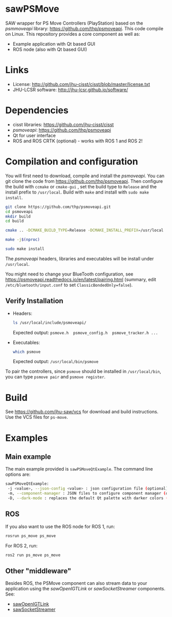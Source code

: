 # sawPSMove

SAW wrapper for PS Move Controllers (PlayStation) based on the
*psmmoveapi* library: https://github.com/thp/psmoveapi. This code
compile on Linux.  This repository provides a core component as well
as:

* Example application with Qt based GUI
* ROS node (also with Qt based GUI)

# Links
 * License: http://github.com/jhu-cisst/cisst/blob/master/license.txt
 * JHU-LCSR software: http://jhu-lcsr.github.io/software/

# Dependencies
 * cisst libraries: https://github.com/jhu-cisst/cisst
 * *psmoveapi*: https://github.com/thp/psmoveapi
 * Qt for user interface
 * ROS and ROS CRTK (optional) - works with ROS 1 and ROS 2!

# Compilation and configuration

You will first need to download, compile and install the
*psmoveapi*. You can git clone the code from
https://github.com/thp/psmoveapi.  Then configure the build with
`ccmake` or `cmake-gui` , set the build type to `Release` and the
install prefix to `/usr/local`.  Build with `make` and install with
`sudo make install`.  

```bash
git clone https://github.com/thp/psmoveapi.git
cd psmoveapi
mkdir build
cd build
```

```bash
cmake .. -DCMAKE_BUILD_TYPE=Release -DCMAKE_INSTALL_PREFIX=/usr/local
```

```bash
make -j$(nproc)
```

```bash
sudo make install
```

The *psmoveapi* headers, libraries and
executables will be install under `/usr/local`.


You might need to change your BlueTooth configuration, see
https://psmoveapi.readthedocs.io/en/latest/pairing.html (summary, edit
`/etc/bluetooth/input.conf` to set `ClassicBondedOnly=false`).

## Verify Installation

   * Headers:

     ```bash
     ls /usr/local/include/psmoveapi/
     ```

     Expected output: `psmove.h  psmove_config.h  psmove_tracker.h ...`

   * Executables:

     ```bash
     which psmove
     ```
     Expected output: `/usr/local/bin/psmove`

To pair the controllers, since `psmove` should be installed in
`/usr/local/bin`, you can type `psmove pair` and `psmove register`.

# Build

See https://github.com/jhu-saw/vcs for download and build instructions.  Use the VCS files for `ps-move`.


# Examples

## Main example

The main example provided is `sawPSMoveQtExample`.  The command line options are:
```sh
sawPSMoveQtExample:
 -j <value>, --json-config <value> : json configuration file (optional)
 -m, --component-manager : JSON files to configure component manager (optional)
 -D, --dark-mode : replaces the default Qt palette with darker colors (optional)
```

## ROS

If you also want to use the ROS node for ROS 1, run:
```sh
rosrun ps_move ps_move
```

For ROS 2, run:
```sh
ros2 run ps_move ps_move
```

## Other "middleware"

Besides ROS, the PSMove component can also stream data to your
application using the *sawOpenIGTLink* or *sawSocketStreamer*
components. See:
* [sawOpenIGTLink](https://github.com/jhu-saw/sawOpenIGTLink)
* [sawSocketStreamer](https://github.com/jhu-saw/sawSocketStreamer)
